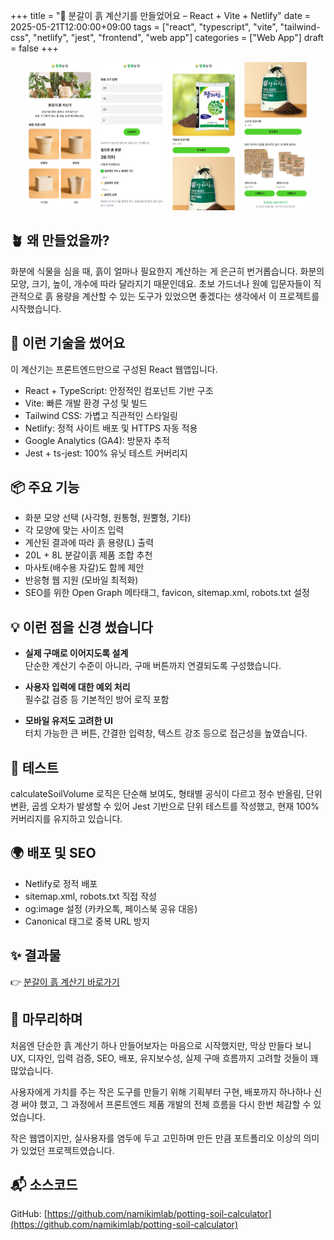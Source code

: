 +++
title = "🌱 분갈이 흙 계산기를 만들었어요 – React + Vite + Netlify"
date = 2025-05-21T12:00:00+09:00
tags = ["react", "typescript", "vite", "tailwind-css", "netlify", "jest", "frontend", "web app"]
categories = ["Web App"]
draft = false
+++

<p align="center">
  <img src="screenshot_1.png" alt="스크린샷 1" width="22%" />
  <img src="screenshot_2.png" alt="스크린샷 2" width="22%" />
  <img src="screenshot_3.png" alt="스크린샷 3" width="22%" />
  <img src="screenshot_4.png" alt="스크린샷 4" width="22%" />
</p>

## 🪴 왜 만들었을까?
화분에 식물을 심을 때, 흙이 얼마나 필요한지 계산하는 게 은근히 번거롭습니다.
화분의 모양, 크기, 높이, 개수에 따라 달라지기 때문인데요.
초보 가드너나 원예 입문자들이 직관적으로 흙 용량을 계산할 수 있는 도구가 있었으면 좋겠다는 생각에서 이 프로젝트를 시작했습니다.

## 🔧 이런 기술을 썼어요
이 계산기는 프론트엔드만으로 구성된 React 웹앱입니다.

- React + TypeScript: 안정적인 컴포넌트 기반 구조
- Vite: 빠른 개발 환경 구성 및 빌드
- Tailwind CSS: 가볍고 직관적인 스타일링
- Netlify: 정적 사이트 배포 및 HTTPS 자동 적용
- Google Analytics (GA4): 방문자 추적
- Jest + ts-jest: 100% 유닛 테스트 커버리지

## 📦 주요 기능
- 화분 모양 선택 (사각형, 원통형, 원뿔형, 기타)
- 각 모양에 맞는 사이즈 입력
- 계산된 결과에 따라 흙 용량(L) 출력
- 20L + 8L 분갈이흙 제품 조합 추천
- 마사토(배수용 자갈)도 함께 제안
- 반응형 웹 지원 (모바일 최적화)
- SEO를 위한 Open Graph 메타태그, favicon, sitemap.xml, robots.txt 설정

## 💡 이런 점을 신경 썼습니다
- **실제 구매로 이어지도록 설계**  
단순한 계산기 수준이 아니라, 구매 버튼까지 연결되도록 구성했습니다.

- **사용자 입력에 대한 예외 처리**  
필수값 검증 등 기본적인 방어 로직 포함

- **모바일 유저도 고려한 UI**  
터치 가능한 큰 버튼, 간결한 입력창, 텍스트 강조 등으로 접근성을 높였습니다.

## 🧪 테스트
calculateSoilVolume 로직은 단순해 보여도,
형태별 공식이 다르고 정수 반올림, 단위 변환, 곱셈 오차가 발생할 수 있어
Jest 기반으로 단위 테스트를 작성했고, 현재 100% 커버리지를 유지하고 있습니다.

## 🌍 배포 및 SEO
- Netlify로 정적 배포
- sitemap.xml, robots.txt 직접 작성
- og:image 설정 (카카오톡, 페이스북 공유 대응)
- Canonical 태그로 중복 URL 방지

## ✨ 결과물
👉 [분갈이 흙 계산기 바로가기](https://soilcalc.changbitfarm.com/)


## 👀 마무리하며
처음엔 단순한 흙 계산기 하나 만들어보자는 마음으로 시작했지만,
막상 만들다 보니 UX, 디자인, 입력 검증, SEO, 배포, 유지보수성, 실제 구매 흐름까지 고려할 것들이 꽤 많았습니다.

사용자에게 가치를 주는 작은 도구를 만들기 위해
기획부터 구현, 배포까지 하나하나 신경 써야 했고,
그 과정에서 프론트엔드 제품 개발의 전체 흐름을 다시 한번 체감할 수 있었습니다.

작은 웹앱이지만, 실사용자를 염두에 두고 고민하며 만든 만큼
포트폴리오 이상의 의미가 있었던 프로젝트였습니다.

## 📬 소스코드
GitHub: [https://github.com/namikimlab/potting-soil-calculator](https://github.com/namikimlab/potting-soil-calculator)